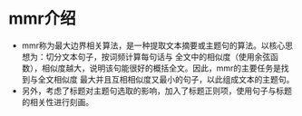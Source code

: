 # mmr介绍
+ mmr称为最大边界相关算法，是一种提取文本摘要或主题句的算法。以核心思想为：切分文本句子，按词频计算每句话与
全文中的相似度（使用余弦函数），相似度越大，说明该句能很好的概括全文。因此，mmr的主要任务是找到与全文相似度
最大并且互相相似度又最小的句子，以此组成文本的主题句。
+ 另外，考虑了标题对主题句选取的影响，加入了标题正则项，使用句子与标题的相关性进行刻画。
